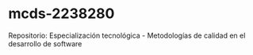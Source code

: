 # mcds-2238280
Repositorio: Especialización tecnológica - Metodologías de calidad en el desarrollo de software
